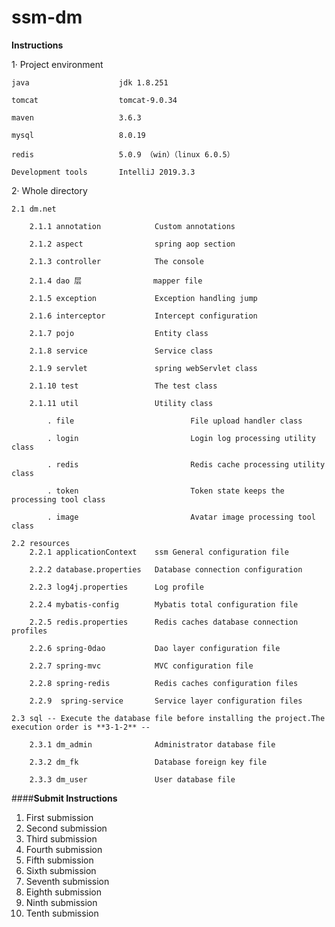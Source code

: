 # ssm-dm
**Instructions**

1· Project environment

    java                    jdk 1.8.251
    
    tomcat                  tomcat-9.0.34
    
    maven                   3.6.3
    
    mysql                   8.0.19
    
    redis                   5.0.9 （win）（linux 6.0.5）
    
    Development tools       IntelliJ 2019.3.3

2· Whole directory

    2.1 dm.net

        2.1.1 annotation            Custom annotations
       
        2.1.2 aspect                spring aop section
        
        2.1.3 controller            The console
        
        2.1.4 dao 层                mapper file
        
        2.1.5 exception             Exception handling jump
        
        2.1.6 interceptor           Intercept configuration
        
        2.1.7 pojo                  Entity class
        
        2.1.8 service               Service class
        
        2.1.9 servlet               spring webServlet class
        
        2.1.10 test                 The test class
      
        2.1.11 util                 Utility class
        
            . file                          File upload handler class
            
            . login                         Login log processing utility class
            
            . redis                         Redis cache processing utility class
            
            . token                         Token state keeps the processing tool class
            
            . image                         Avatar image processing tool class
            
    2.2 resources
        2.2.1 applicationContext    ssm General configuration file
        
        2.2.2 database.properties   Database connection configuration
        
        2.2.3 log4j.properties      Log profile
        
        2.2.4 mybatis-config        Mybatis total configuration file
    
        2.2.5 redis.properties      Redis caches database connection profiles
    
        2.2.6 spring-0dao           Dao layer configuration file
 
        2.2.7 spring-mvc            MVC configuration file
    
        2.2.8 spring-redis          Redis caches configuration files
    
        2.2.9  spring-service       Service layer configuration files
    
    2.3 sql -- Execute the database file before installing the project.The execution order is **3-1-2** --
    
        2.3.1 dm_admin              Administrator database file
    
        2.3.2 dm_fk                 Database foreign key file
    
        2.3.3 dm_user               User database file 

####**Submit Instructions**

1. First submission
2. Second submission
3. Third submission
4. Fourth submission
5. Fifth submission
6. Sixth submission
7. Seventh submission
8. Eighth submission
9. Ninth submission
10. Tenth submission